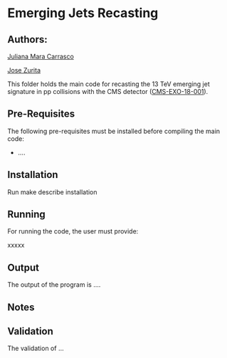 # Emerging Jets Recasting #

## Authors: ##
[Juliana Mara Carrasco](jmcarrasco@ific.uv.es)

[Jose Zurita](mailto:jose.zurita@kit.edu)


This folder holds the main code for recasting the 13 TeV emerging jet signature in pp collisions with the CMS detector ([CMS-EXO-18-001](https://cms-results.web.cern.ch/cms-results/public-results/publications/EXO-18-001/)).

## Pre-Requisites ##

The following pre-requisites must be installed before compiling the main code:

  * ....

## Installation ##


Run make
describe installation


## Running ##

For running the code, the user must provide:

xxxxx


## Output ##

The output of the program is ....

## Notes ##

## Validation ##

The validation of ...
